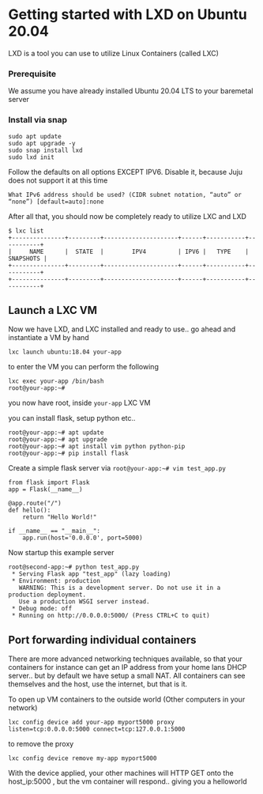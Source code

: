 # Getting started with LXD on Ubuntu 20.04

LXD is a tool you can use to utilize Linux Containers (called LXC)

### Prerequisite

We assume you have already installed Ubuntu 20.04 LTS to your baremetal server

### Install via snap

```
sudo apt update 
sudo apt upgrade -y
sudo snap install lxd
sudo lxd init
```

Follow the defaults on all options EXCEPT IPV6.  Disable it, because Juju does not support it at this time

```
What IPv6 address should be used? (CIDR subnet notation, “auto” or “none”) [default=auto]:none
```

After all that, you should now be completely ready to utilize LXC and LXD

```
$ lxc list
+---------------+---------+---------------------+------+-----------+-----------+
|     NAME      |  STATE  |        IPV4         | IPV6 |   TYPE    | SNAPSHOTS |
+---------------+---------+---------------------+------+-----------+-----------+
+---------------+---------+---------------------+------+-----------+-----------+
```

## Launch a LXC VM

Now we have LXD, and LXC installed and ready to use.. go ahead and instantiate a VM by hand

```
lxc launch ubuntu:18.04 your-app
```

to enter the VM you can perform the following

```
lxc exec your-app /bin/bash
root@your-app:~# 
```

you now have root, inside `your-app` LXC VM

you can install flask, setup python etc..

```
root@your-app:~# apt update
root@your-app:~# apt upgrade 
root@your-app:~# apt install vim python python-pip
root@your-app:~# pip install flask
```

Create a simple flask server via `root@your-app:~# vim test_app.py`

```
from flask import Flask 
app = Flask(__name__)

@app.route("/") 
def hello():
    return "Hello World!"

if __name__ == "__main__": 
    app.run(host='0.0.0.0', port=5000)
```

Now startup this example server

```
root@second-app:~# python test_app.py 
 * Serving Flask app "test_app" (lazy loading)
 * Environment: production
   WARNING: This is a development server. Do not use it in a production deployment.
   Use a production WSGI server instead.
 * Debug mode: off
 * Running on http://0.0.0.0:5000/ (Press CTRL+C to quit)
```

## Port forwarding individual containers

There are more advanced networking techniques available, so that your containers for instance can get an IP address from your home lans DHCP server.. but by default we have setup a small NAT.  All containers can see themselves and the host, use the internet, but that is it.

To open up VM containers to the outside world (Other computers in your network) 

```
lxc config device add your-app myport5000 proxy listen=tcp:0.0.0.0:5000 connect=tcp:127.0.0.1:5000
```

to remove the proxy

```
lxc config device remove my-app myport5000
```

With the device applied, your other machines will HTTP GET onto the host_ip:5000 , but the vm container will respond.. giving you a helloworld
